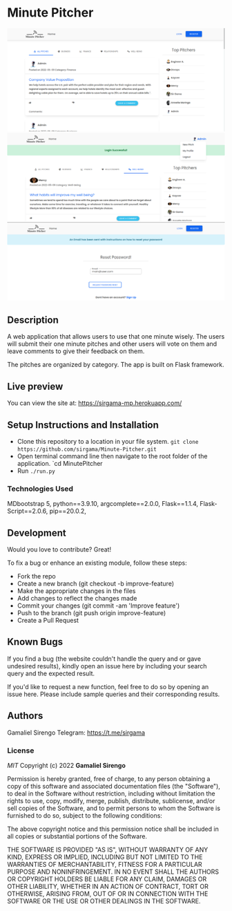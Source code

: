 # Minute Pitcher

<img src="./pitch/static/images/pitches.png">
<img src="./pitch/static/images/logged.png">
<img src="./pitch/static/images/reset.png">

## Description

A web application that allows users to use that one minute wisely. The users will submit their one minute pitches and other users will vote on them and leave comments to give their feedback on them.

The pitches are organized by category. The app is built on Flask framework.

## Live preview

You can view the site at: <https://sirgama-mp.herokuapp.com/>

## Setup Instructions and Installation

- Clone this repository to a location in your file system. `git clone https://github.com/sirgama/Minute-Pitcher.git`
- Open terminal command line then navigate to the root folder of the application. `cd MinutePitcher
- Run `./run.py`

### Technologies Used

MDbootstrap 5,
python==3.9.10,
argcomplete==2.0.0,
Flask==1.1.4,
Flask-Script==2.0.6,
pip==20.0.2,

## Development

Would you love to contribute? Great!

To fix a bug or enhance an existing module, follow these steps:

- Fork the repo
- Create a new branch (git checkout -b improve-feature)
- Make the appropriate changes in the files
- Add changes to reflect the changes made
- Commit your changes (git commit -am 'Improve feature')
- Push to the branch (git push origin improve-feature)
- Create a Pull Request

## Known Bugs

If you find a bug (the website couldn't handle the query and or gave undesired results), kindly open an issue here by including your search query and the expected result.

If you'd like to request a new function, feel free to do so by opening an issue here. Please include sample queries and their corresponding results.

## Authors

Gamaliel Sirengo
Telegram: <https://t.me/sirgama>

### License

_MIT_
Copyright (c) 2022 **Gamaliel Sirengo**

Permission is hereby granted, free of charge, to any person obtaining a copy of this software and associated documentation files (the "Software"), to deal in the Software without restriction, including without limitation the rights to use, copy, modify, merge, publish, distribute, sublicense, and/or sell copies of the Software, and to permit persons to whom the Software is furnished to do so, subject to the following conditions:

The above copyright notice and this permission notice shall be included in all copies or substantial portions of the Software.

THE SOFTWARE IS PROVIDED "AS IS", WITHOUT WARRANTY OF ANY KIND, EXPRESS OR IMPLIED, INCLUDING BUT NOT LIMITED TO THE WARRANTIES OF MERCHANTABILITY, FITNESS FOR A PARTICULAR PURPOSE AND NONINFRINGEMENT. IN NO EVENT SHALL THE AUTHORS OR COPYRIGHT HOLDERS BE LIABLE FOR ANY CLAIM, DAMAGES OR OTHER LIABILITY, WHETHER IN AN ACTION OF CONTRACT, TORT OR OTHERWISE, ARISING FROM, OUT OF OR IN CONNECTION WITH THE SOFTWARE OR THE USE OR OTHER DEALINGS IN THE SOFTWARE.
